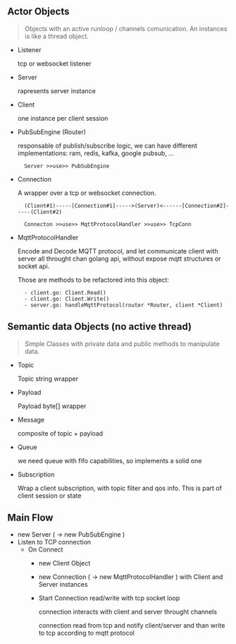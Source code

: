 
## Actor Objects 

> Objects with an active runloop / channels comunication.
> An instances is like a thread object.

- Listener 

    tcp or websocket listener

- Server 

    rapresents server instance
 
- Client 
    
    one instance per client session

- PubSubEngine (Router)
    
    responsable of publish/subscribe logic, we can have different implementations: 
    ram, redis, kafka, google pubsub, ...
    
        Server >>use>> PubSubEngine

- Connection 
    
    A wrapper over a tcp or websocket connection.
    
        (Client#1)-----[Connection#1]----->(Server)<------[Connection#2]-----(Client#2)
    
        Connecton >>use>> MqttProtocolHandler >>use>> TcpConn
        
    
- MqttProtocolHandler

    Encode and Decode MQTT protocol, and let communicate client with server
    all throught chan golang api, without expose mqtt structures or socket api. 
    
    Those are methods to be refactored into this object:
    
        - client.go: Client.Read() 
        - client.go: Client.Write()
        - server.go: handleMqttProtocol(router *Router, client *Client)



## Semantic data Objects (no active thread)

> Simple Classes with private data and public methods to manipulate data.

- Topic 
    
    Topic string wrapper
    
- Payload 

    Payload byte[] wrapper

- Message 

    composite of topic + payload
    
- Queue 

    we need queue with fifo capabilities, so implements a solid one
        
- Subscription

    Wrap a client subscription, with topic filter and qos info.
    This is part of client session or state
    

## Main Flow

- new Server ( -> new PubSubEngine )
- Listen to TCP connection
    - On Connect
        - new Client Object
        - new Connection ( -> new MqttProtocolHandler ) 
            with Client and Server instances
        - Start Connection read/write with tcp socket loop
        
            connection interacts with client and server throught channels
        
            connection read from tcp and notify client/server 
            and than write to tcp according to mqtt protocol
            
        